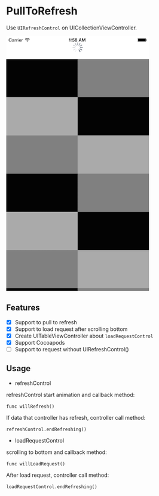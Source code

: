 # PullToRefresh

Use `UIRefreshControl` on UICollectionViewController.

![ ](Example/pulltorefresh.png)

## Features
- [x] Support to pull to refresh
- [x] Support to load request after scrolling bottom
- [x] Create UITableViewController about `loadRequestControl`
- [x] Support Cocoapods
- [ ] Support to request without UIRefreshControl()

## Usage

- refreshControl

refreshControl start animation and callback method:
```
func willRefresh()
```

If data that controller has refresh, controller call method:
```
refreshControl.endRefreshing()
```

- loadRequestControl

scrolling to bottom and callback method:
```
func willLoadRequest()
```

After load request, controller call method:
```
loadRequestControl.endRefreshing()
```
